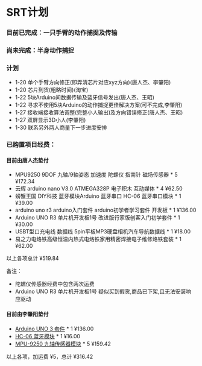 # SRT计划

### 目前已完成：一只手臂的动作捕捉及传输

### 尚未完成：半身动作捕捉

### 计划

- 1-20 单个手臂方向修正(即弄清芯片对应xyz方向)(唐人杰、李肇阳)
- 1-20 芯片到货(粗略时间)(淘宝)
- 1-22 5块Arduino间数据传输及蓝牙信号发出(唐人杰、王昭)
- 1-22 寻求不使用5块Arduino的动作捕捉更佳解决方案(可不完成,李肇阳)
- 1-27 接收端接收算法调整(完整小人输出)及方向错误修正(唐人杰、王昭)
- 1-27 双屏显示3D小人(李肇阳)
- 1-30 联系另外两人商量下一步进度安排

### 已购置项目经费：

#### 目前由唐人杰垫付
- MPU9250 9DOF 九轴/9轴姿态 加速度 陀螺仪 指南针 磁场传感器 * 5 ¥172.34
- 云辉 arduino nano V3.0 ATMEGA328P 电子积木 互动媒体 * 4 ¥62.50
- 螃蟹王国 DIY科技 蓝牙模块Arduino 蓝牙串口 HC-06 蓝牙串口模块 * 1 ¥39.00
- arduino uno r3 arduino入门套件 arduino初学者学习套件 开发板 * 1 ¥136.00
- Arduino UNO R3 单片机开发板1号 改进版行家版创客入门初学套件 * 1 ¥30.00
- USBT型口充电线 数据线 5pin平板MP3硬盘相机汽车导航数据线 * 1 ¥18.00
- 易之力电烙铁高级恒温内热式电烙铁家用精密焊接电子维修烙铁套装 * 1 ¥62.00

以上各项总计 ¥519.84

备注：
- 陀螺仪传感器经费中包含两次运费
- Arduino UNO R3 单片机开发板1号 疑似买到假货,商品已下架,且无法安装响应驱动

#### 目前由李肇阳垫付
- [Arduino UNO 3 套件](https://item.taobao.com/item.htm?id=40407396235 "arduino uno r3 arduino入门套件 arduino初学者学习套件 开发板") * 1 ¥136.00
- [HC-06 蓝牙模块](https://item.taobao.com/item.htm?id=41265336336 "HC-06 无线蓝牙串口透传模块 无线串口通讯 HC-06从机模块") * 1 ¥16.00
- [MPU-9250 九轴传感器模块](https://item.taobao.com/item.htm?id=42408784668 "磁场MPU9250 9DOF 九轴/9轴姿态 加速度 陀螺仪 指南针磁场传感器") * 5 ¥159.42

以上各项，加运费 ¥5，总计 ¥316.42
